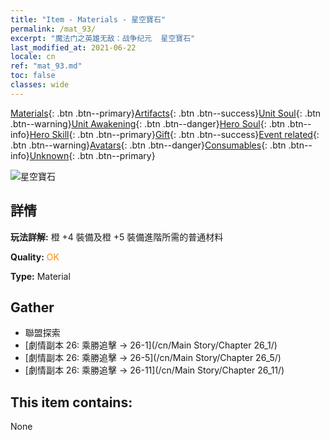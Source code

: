 ```yaml
---
title: "Item - Materials - 星空寶石"
permalink: /mat_93/
excerpt: "魔法门之英雄无敌：战争纪元  星空寶石"
last_modified_at: 2021-06-22
locale: cn
ref: "mat_93.md"
toc: false
classes: wide
---
```

 [Materials](/ItemsCN/){: .btn .btn--primary}[Artifacts](/ItemsCN/Artifacts/){: .btn .btn--success}[Unit Soul](/ItemsCN/UnitSoul/){: .btn .btn--warning}[Unit Awakening](/ItemsCN/UnitAwakening/){: .btn .btn--danger}[Hero Soul](/ItemsCN/HeroSoul/){: .btn .btn--info}[Hero Skill](/ItemsCN/HeroSkill/){: .btn .btn--primary}[Gift](/ItemsCN/Gift/){: .btn .btn--success}[Event related](/ItemsCN/Events/){: .btn .btn--warning}[Avatars](/ItemsCN/Avatars/){: .btn .btn--danger}[Consumables](/ItemsCN/Consumables/){: .btn .btn--info}[Unknown](/ItemsCN/Unknown/){: .btn .btn--primary}

 ![星空寶石](/images/t/i_cailiao_baoshi3.png)

## 詳情
 **玩法詳解:** 橙 +4 裝備及橙 +5 裝備進階所需的普通材料

 **Quality:** <span style="color: #FF8C00">OK</span>

 **Type:** Material

## Gather

*    聯盟探索 
*    [劇情副本 26: 乘勝追擊 -> 26-1](/cn/Main Story/Chapter 26_1/) 
*    [劇情副本 26: 乘勝追擊 -> 26-5](/cn/Main Story/Chapter 26_5/) 
*    [劇情副本 26: 乘勝追擊 -> 26-11](/cn/Main Story/Chapter 26_11/) 

## This item contains:

  None

